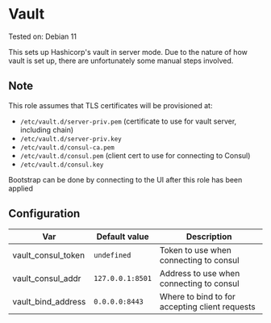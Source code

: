 # Vault

Tested on: Debian 11

This sets up Hashicorp's vault in server mode. Due to the nature of how vault is set up,
there are unfortunately some manual steps involved.

## Note
This role assumes that TLS certificates will be provisioned at:
* `/etc/vault.d/server-priv.pem` (certificate to use for vault server, including chain)
* `/etc/vault.d/server-priv.key`
* `/etc/vault.d/consul-ca.pem`
* `/etc/vault.d/consul.pem` (client cert to use for connecting to Consul)
* `/etc/vault.d/consul.key`

Bootstrap can be done by connecting to the UI after this role has been applied

## Configuration
|Var|Default value|Description|
|---|-------------|-----------|
|vault_consul_token|`undefined`|Token to use when connecting to consul|
|vault_consul_addr|`127.0.0.1:8501`|Address to use when connecting to consul|
|vault_bind_address|`0.0.0.0:8443`|Where to bind to for accepting client requests|